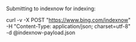 Submitting to indexnow for indexing:

curl -v -X POST "https://www.bing.com/indexnow" \
  -H "Content-Type: application/json; charset=utf-8" \
  -d @indexnow-payload.json